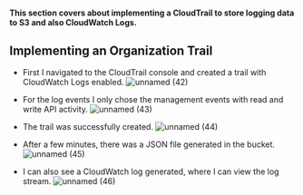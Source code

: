 #### This section covers about implementing a CloudTrail to store logging data to S3 and also CloudWatch Logs.

## Implementing an Organization Trail
* First I navigated to the CloudTrail console and created a trail with CloudWatch Logs enabled.
![unnamed (42)](https://github.com/yehjuneheo/AWS_HOL/assets/51499085/cd136e70-dc2d-49b6-b1e8-c416a0eab840)

* For the log events I only chose the management events with read and write API activity.
![unnamed (43)](https://github.com/yehjuneheo/AWS_HOL/assets/51499085/6eb1b914-e4ac-40d1-a205-5633ef679797)

* The trail was successfully created.
![unnamed (44)](https://github.com/yehjuneheo/AWS_HOL/assets/51499085/4915b01b-c6cb-424c-9081-ffc9c297d109)

* After a few minutes, there was a JSON file generated in the bucket.
![unnamed (45)](https://github.com/yehjuneheo/AWS_HOL/assets/51499085/1cc94d80-6b47-4b8c-bc41-10fdf9ea34d6)

* I can also see a CloudWatch log generated, where I can view the log stream.
![unnamed (46)](https://github.com/yehjuneheo/AWS_HOL/assets/51499085/db66a74c-2cd0-45f6-afdd-50335b94ee46)
